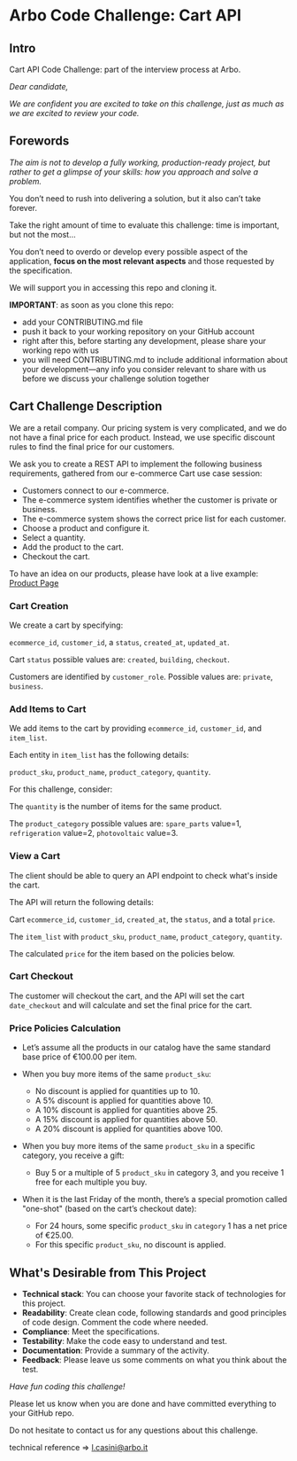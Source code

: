 
# Arbo Code Challenge: Cart API

## Intro

Cart API Code Challenge: part of the interview process at Arbo.

_Dear candidate,_

_We are confident you are excited to take on this challenge, just as much as we are excited to review your code._

## Forewords

_The aim is not to develop a fully working, production-ready project, but rather to get a glimpse of your skills: how you approach and solve a problem._

You don’t need to rush into delivering a solution, but it also can’t take forever.

Take the right amount of time to evaluate this challenge: time is important, but not the most...

You don’t need to overdo or develop every possible aspect of the application, **focus on the most relevant aspects** and those requested by the specification.

We will support you in accessing this repo and cloning it.

**IMPORTANT**: as soon as you clone this repo:

- add your CONTRIBUTING.md file
- push it back to your working repository on your GitHub account
- right after this, before starting any development, please share your working repo with us
- you will need CONTRIBUTING.md to include additional information about your development—any info you consider relevant to share with us before we discuss your challenge solution together

## Cart Challenge Description

We are a retail company. Our pricing system is very complicated, and we do not have a final price for each product. Instead, we use specific discount rules to find the final price for our customers.

We ask you to create a REST API to implement the following business requirements, gathered from our e-commerce Cart use case session:

- Customers connect to our e-commerce.
- The e-commerce system identifies whether the customer is private or business.
- The e-commerce system shows the correct price list for each customer.
- Choose a product and configure it.
- Select a quantity.
- Add the product to the cart.
- Checkout the cart.

To have an idea on our products, please have look at a live example: [Product Page](https://arbo.it/ricambi/ricambi-commerciali-caldaie-e-bruciatori/bruciatori/)

### Cart Creation

We create a cart by specifying:

`ecommerce_id`, `customer_id`, a `status`, `created_at`, `updated_at`.

Cart `status` possible values are: `created`, `building`, `checkout`.

Customers are identified by `customer_role`. Possible values are: `private`, `business`.

### Add Items to Cart

We add items to the cart by providing `ecommerce_id`, `customer_id`, and `item_list`.

Each entity in `item_list` has the following details:

`product_sku`, `product_name`, `product_category`, `quantity`.

For this challenge, consider:

The `quantity` is the number of items for the same product.

The `product_category` possible values are: `spare_parts` value=1, `refrigeration` value=2, `photovoltaic` value=3.

### View a Cart

The client should be able to query an API endpoint to check what's inside the cart.

The API will return the following details:

Cart `ecommerce_id`, `customer_id`, `created_at`, the `status`, and a total `price`.

The `item_list` with `product_sku`, `product_name`, `product_category`, `quantity`.

The calculated `price` for the item based on the policies below.

### Cart Checkout

The customer will checkout the cart, and the API will set the cart `date_checkout` and will calculate and set the final price for the cart.

### Price Policies Calculation

- Let’s assume all the products in our catalog have the same standard base price of €100.00 per item.

- When you buy more items of the same `product_sku`:

  - No discount is applied for quantities up to 10.
  - A 5% discount is applied for quantities above 10.
  - A 10% discount is applied for quantities above 25.
  - A 15% discount is applied for quantities above 50.
  - A 20% discount is applied for quantities above 100.

- When you buy more items of the same `product_sku` in a specific category, you receive a gift:

  - Buy 5 or a multiple of 5 `product_sku` in category 3, and you receive 1 free for each multiple you buy.

- When it is the last Friday of the month, there’s a special promotion called "one-shot" (based on the cart’s checkout date):

  - For 24 hours, some specific `product_sku` in `category` 1 has a net price of €25.00.
  - For this specific `product_sku`, no discount is applied.

## What's Desirable from This Project

- **Technical stack**: You can choose your favorite stack of technologies for this project.
- **Readability**: Create clean code, following standards and good principles of code design. Comment the code where needed.
- **Compliance**: Meet the specifications.
- **Testability**: Make the code easy to understand and test.
- **Documentation**: Provide a summary of the activity.
- **Feedback**: Please leave us some comments on what you think about the test.

_Have fun coding this challenge!_

Please let us know when you are done and have committed everything to your GitHub repo.

Do not hesitate to contact us for any questions about this challenge.

technical reference => l.casini@arbo.it
